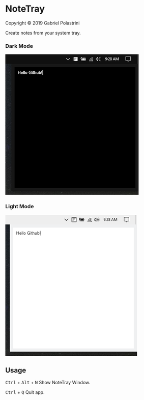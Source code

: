 # NoteTray

Copyright © 2019 Gabriel Polastrini

Create notes from your system tray.

### Dark Mode
![Dark Mode](./dark.png)

### Light Mode
![Light Mode](./light.png)

## Usage

<kbd>Ctrl</kbd> + <kbd>Alt</kbd> + <kbd>N</kbd> Show NoteTray Window.

<kbd>Ctrl</kbd> + <kbd>Q</kbd> Quit app.
